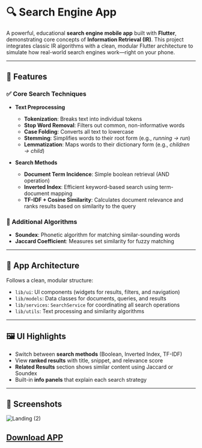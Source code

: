 # 🔍 Search Engine App

A powerful, educational **search engine mobile app** built with **Flutter**, demonstrating core concepts of **Information Retrieval (IR)**. This project integrates classic IR algorithms with a clean, modular Flutter architecture to simulate how real-world search engines work—right on your phone.

---

## 🚀 Features

### ✅ Core Search Techniques

* **Text Preprocessing**

  * **Tokenization**: Breaks text into individual tokens
  * **Stop Word Removal**: Filters out common, non-informative words
  * **Case Folding**: Converts all text to lowercase
  * **Stemming**: Simplifies words to their root form (e.g., *running → run*)
  * **Lemmatization**: Maps words to their dictionary form (e.g., *children → child*)

* **Search Methods**

  * **Document Term Incidence**: Simple boolean retrieval (AND operation)
  * **Inverted Index**: Efficient keyword-based search using term-document mapping
  * **TF-IDF + Cosine Similarity**: Calculates document relevance and ranks results based on similarity to the query

### 🧠 Additional Algorithms

* **Soundex**: Phonetic algorithm for matching similar-sounding words
* **Jaccard Coefficient**: Measures set similarity for fuzzy matching

---

## 🧱 App Architecture

Follows a clean, modular structure:

* `lib/ui`: UI components (widgets for results, filters, and navigation)
* `lib/models`: Data classes for documents, queries, and results
* `lib/services`: `SearchService` for coordinating all search operations
* `lib/utils`: Text processing and similarity algorithms

---

## 🖼️ UI Highlights

* Switch between **search methods** (Boolean, Inverted Index, TF-IDF)
* View **ranked results** with title, snippet, and relevance score
* **Related Results** section shows similar content using Jaccard or Soundex
* Built-in **info panels** that explain each search strategy

---

## 📱 Screenshots

![Landing (2)](https://github.com/user-attachments/assets/0c442a65-2764-477d-a61e-cdfde5777c35)

## [Download APP](https://drive.google.com/file/d/1xq9cejSWwmuLLox2W7bQoH3sRNVj-tVo/view) 

